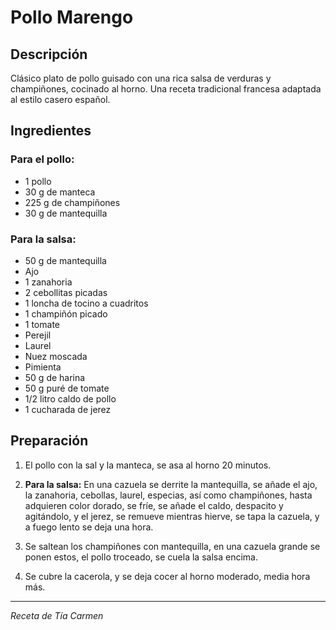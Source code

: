# Pollo Marengo

## Descripción
Clásico plato de pollo guisado con una rica salsa de verduras y champiñones, cocinado al horno. Una receta tradicional francesa adaptada al estilo casero español.

## Ingredientes

### Para el pollo:
- 1 pollo
- 30 g de manteca
- 225 g de champiñones
- 30 g de mantequilla

### Para la salsa:
- 50 g de mantequilla
- Ajo
- 1 zanahoria
- 2 cebollitas picadas
- 1 loncha de tocino a cuadritos
- 1 champiñón picado
- 1 tomate
- Perejil
- Laurel
- Nuez moscada
- Pimienta
- 50 g de harina
- 50 g puré de tomate
- 1/2 litro caldo de pollo
- 1 cucharada de jerez

## Preparación

1. El pollo con la sal y la manteca, se asa al horno 20 minutos.

2. **Para la salsa:** En una cazuela se derrite la mantequilla, se añade el ajo, la zanahoria, cebollas, laurel, especias, así como champiñones, hasta adquieren color dorado, se fríe, se añade el caldo, despacito y agitándolo, y el jerez, se remueve mientras hierve, se tapa la cazuela, y a fuego lento se deja una hora.

3. Se saltean los champiñones con mantequilla, en una cazuela grande se ponen estos, el pollo troceado, se cuela la salsa encima.

4. Se cubre la cacerola, y se deja cocer al horno moderado, media hora más.

---
*Receta de Tía Carmen*